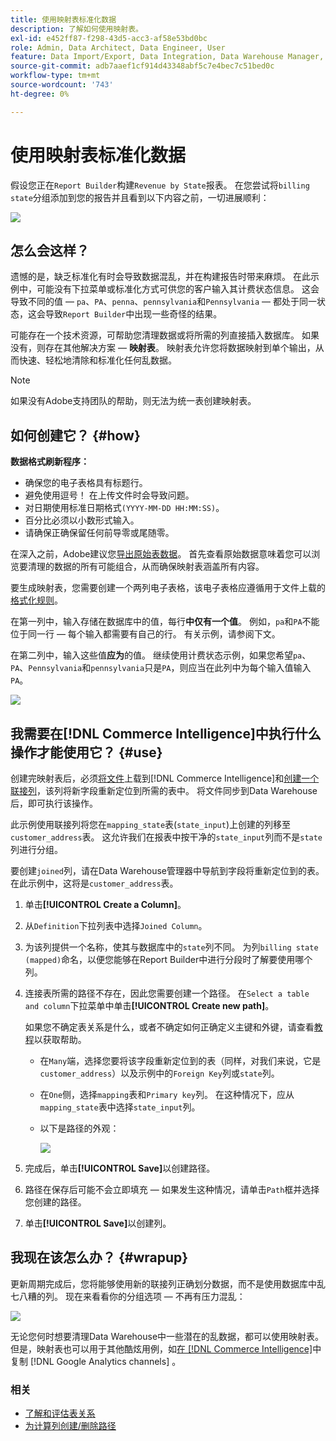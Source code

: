 ```yaml
---
title: 使用映射表标准化数据
description: 了解如何使用映射表。
exl-id: e452ff87-f298-43d5-acc3-af58e53bd0bc
role: Admin, Data Architect, Data Engineer, User
feature: Data Import/Export, Data Integration, Data Warehouse Manager, Commerce Tables
source-git-commit: adb7aaef1cf914d43348abf5c7e4bec7c51bed0c
workflow-type: tm+mt
source-wordcount: '743'
ht-degree: 0%

---
```


# 使用映射表标准化数据

假设您正在`Report Builder`构建`Revenue by State`报表。 在您尝试将`billing state`分组添加到您的报告并且看到以下内容之前，一切进展顺利：

![](../../assets/Messy_State_Segments.png)

## 怎么会这样？

遗憾的是，缺乏标准化有时会导致数据混乱，并在构建报告时带来麻烦。 在此示例中，可能没有下拉菜单或标准化方式可供您的客户输入其计费状态信息。 这会导致不同的值 — `pa`、`PA`、`penna`、`pennsylvania`和`Pennsylvania` — 都处于同一状态，这会导致`Report Builder`中出现一些奇怪的结果。

可能存在一个技术资源，可帮助您清理数据或将所需的列直接插入数据库。 如果没有，则存在其他解决方案 — **映射表**。 映射表允许您将数据映射到单个输出，从而快速、轻松地清除和标准化任何乱数据。

>[!NOTE]
>
>如果没有Adobe支持团队的帮助，则无法为统一表创建映射表。

## 如何创建它？ {#how}

**数据格式刷新程序：**

* 确保您的电子表格具有标题行。
* 避免使用逗号！ 在上传文件时会导致问题。
* 对日期使用标准日期格式`(YYYY-MM-DD HH:MM:SS)`。
* 百分比必须以小数形式输入。
* 请确保正确保留任何前导零或尾随零。

在深入之前，Adobe建议您[导出原始表数据](../../tutorials/export-raw-data.md)。 首先查看原始数据意味着您可以浏览要清理的数据的所有可能组合，从而确保映射表涵盖所有内容。

要生成映射表，您需要创建一个两列电子表格，该电子表格应遵循用于文件上载的[格式化规则](../../data-analyst/importing-data/connecting-data/using-file-uploader.md)。

在第一列中，输入存储在数据库中的值，每行&#x200B;**中仅有一个值**。 例如，`pa`和`PA`不能位于同一行 — 每个输入都需要有自己的行。 有关示例，请参阅下文。

在第二列中，输入这些值&#x200B;**应为**&#x200B;的值。 继续使用计费状态示例，如果您希望`pa`、`PA`、`Pennsylvania`和`pennsylvania`只是`PA`，则应当在此列中为每个输入值输入`PA`。

![](../../assets/Mapping_table_examples.jpg)

## 我需要在[!DNL Commerce Intelligence]中执行什么操作才能使用它？ {#use}

创建完映射表后，必须[将文件](../../data-analyst/importing-data/connecting-data/using-file-uploader.md)上载到[!DNL Commerce Intelligence]和[创建一个联接列](../../data-analyst/data-warehouse-mgr/calc-column-types.md)，该列将新字段重新定位到所需的表中。 将文件同步到Data Warehouse后，即可执行该操作。

此示例使用联接列将您在`mapping_state`表(`state_input`)上创建的列移至`customer_address`表。 这允许我们在报表中按干净的`state_input`列而不是`state`列进行分组。

要创建`joined`列，请在Data Warehouse管理器中导航到字段将重新定位到的表。 在此示例中，这将是`customer_address`表。

1. 单击&#x200B;**[!UICONTROL Create a Column]**。
1. 从`Definition`下拉列表中选择`Joined Column`。
1. 为该列提供一个名称，使其与数据库中的`state`列不同。 为列`billing state (mapped)`命名，以便您能够在Report Builder中进行分段时了解要使用哪个列。
1. 连接表所需的路径不存在，因此您需要创建一个路径。 在`Select a table and column`下拉菜单中单击&#x200B;**[!UICONTROL Create new path]**。

   如果您不确定表关系是什么，或者不确定如何正确定义主键和外键，请查看[教程](../../data-analyst/data-warehouse-mgr/create-paths-calc-columns.md)以获取帮助。

   * 在`Many`端，选择您要将该字段重新定位到的表（同样，对我们来说，它是`customer_address`）以及示例中的`Foreign Key`列或`state`列。
   * 在`One`侧，选择`mapping`表和`Primary key`列。 在这种情况下，应从`mapping_state`表中选择`state_input`列。
   * 以下是路径的外观：

     ![](../../assets/State_Mapping_Path.png)

1. 完成后，单击&#x200B;**[!UICONTROL Save]**&#x200B;以创建路径。
1. 路径在保存后可能不会立即填充 — 如果发生这种情况，请单击`Path`框并选择您创建的路径。
1. 单击&#x200B;**[!UICONTROL Save]**&#x200B;以创建列。

## 我现在该怎么办？ {#wrapup}

更新周期完成后，您将能够使用新的联接列正确划分数据，而不是使用数据库中乱七八糟的列。 现在来看看你的分组选项 — 不再有压力混乱：

![](../../assets/Clean_State_Segments.png)

无论您何时想要清理Data Warehouse中一些潜在的乱数据，都可以使用映射表。 但是，映射表也可以用于其他酷炫用例，如[在 [!DNL Commerce Intelligence]](../data-warehouse-mgr/rep-google-analytics-channels.md)中复制 [!DNL Google Analytics channels] 。

### 相关

* [了解和评估表关系](../data-warehouse-mgr/table-relationships.md)
* [为计算列创建/删除路径](../data-warehouse-mgr/create-paths-calc-columns.md)
